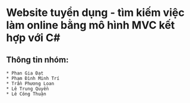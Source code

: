 # Website tuyển dụng - tìm kiếm việc làm online bằng mô hình MVC kết hợp với C#

## Thông tin nhóm:

    * Phan Gia Đạt
    * Phạm Đình Minh Trí
    * Trần Phương Loan
    * Lê Trung Quyền
    * Lê Công Thuận
